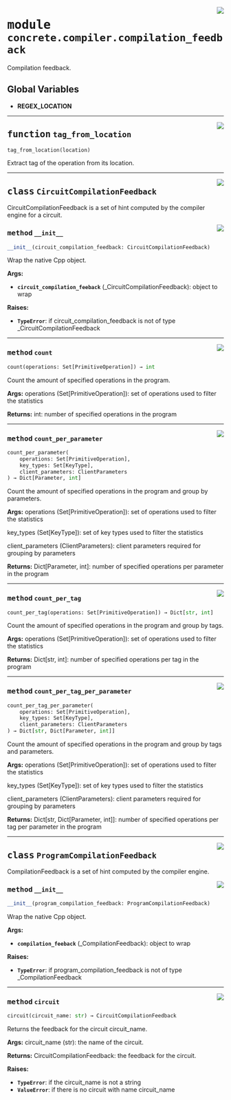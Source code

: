 <!-- markdownlint-disable -->

<a href="../../../compilers/concrete-compiler/compiler/lib/Bindings/Python/concrete/compiler/compilation_feedback.py#L0"><img align="right" style="float:right;" src="https://img.shields.io/badge/-source-cccccc?style=flat-square"></a>

# <kbd>module</kbd> `concrete.compiler.compilation_feedback`
Compilation feedback. 

**Global Variables**
---------------
- **REGEX_LOCATION**

---

<a href="../../../compilers/concrete-compiler/compiler/lib/Bindings/Python/concrete/compiler/compilation_feedback.py#L28"><img align="right" style="float:right;" src="https://img.shields.io/badge/-source-cccccc?style=flat-square"></a>

## <kbd>function</kbd> `tag_from_location`

```python
tag_from_location(location)
```

Extract tag of the operation from its location. 


---

<a href="../../../compilers/concrete-compiler/compiler/lib/Bindings/Python/concrete/compiler/compilation_feedback.py#L43"><img align="right" style="float:right;" src="https://img.shields.io/badge/-source-cccccc?style=flat-square"></a>

## <kbd>class</kbd> `CircuitCompilationFeedback`
CircuitCompilationFeedback is a set of hint computed by the compiler engine for a circuit. 

<a href="../../../compilers/concrete-compiler/compiler/lib/Bindings/Python/concrete/compiler/compilation_feedback.py#L46"><img align="right" style="float:right;" src="https://img.shields.io/badge/-source-cccccc?style=flat-square"></a>

### <kbd>method</kbd> `__init__`

```python
__init__(circuit_compilation_feedback: CircuitCompilationFeedback)
```

Wrap the native Cpp object. 



**Args:**
 
 - <b>`circuit_compilation_feeback`</b> (_CircuitCompilationFeedback):  object to wrap 



**Raises:**
 
 - <b>`TypeError`</b>:  if circuit_compilation_feedback is not of type _CircuitCompilationFeedback 




---

<a href="../../../compilers/concrete-compiler/compiler/lib/Bindings/Python/concrete/compiler/compilation_feedback.py#L74"><img align="right" style="float:right;" src="https://img.shields.io/badge/-source-cccccc?style=flat-square"></a>

### <kbd>method</kbd> `count`

```python
count(operations: Set[PrimitiveOperation]) → int
```

Count the amount of specified operations in the program. 



**Args:**
  operations (Set[PrimitiveOperation]):  set of operations used to filter the statistics 



**Returns:**
  int:  number of specified operations in the program 

---

<a href="../../../compilers/concrete-compiler/compiler/lib/Bindings/Python/concrete/compiler/compilation_feedback.py#L93"><img align="right" style="float:right;" src="https://img.shields.io/badge/-source-cccccc?style=flat-square"></a>

### <kbd>method</kbd> `count_per_parameter`

```python
count_per_parameter(
    operations: Set[PrimitiveOperation],
    key_types: Set[KeyType],
    client_parameters: ClientParameters
) → Dict[Parameter, int]
```

Count the amount of specified operations in the program and group by parameters. 



**Args:**
  operations (Set[PrimitiveOperation]):  set of operations used to filter the statistics 

 key_types (Set[KeyType]):  set of key types used to filter the statistics 

 client_parameters (ClientParameters):  client parameters required for grouping by parameters 



**Returns:**
  Dict[Parameter, int]:  number of specified operations per parameter in the program 

---

<a href="../../../compilers/concrete-compiler/compiler/lib/Bindings/Python/concrete/compiler/compilation_feedback.py#L134"><img align="right" style="float:right;" src="https://img.shields.io/badge/-source-cccccc?style=flat-square"></a>

### <kbd>method</kbd> `count_per_tag`

```python
count_per_tag(operations: Set[PrimitiveOperation]) → Dict[str, int]
```

Count the amount of specified operations in the program and group by tags. 



**Args:**
  operations (Set[PrimitiveOperation]):  set of operations used to filter the statistics 



**Returns:**
  Dict[str, int]:  number of specified operations per tag in the program 

---

<a href="../../../compilers/concrete-compiler/compiler/lib/Bindings/Python/concrete/compiler/compilation_feedback.py#L167"><img align="right" style="float:right;" src="https://img.shields.io/badge/-source-cccccc?style=flat-square"></a>

### <kbd>method</kbd> `count_per_tag_per_parameter`

```python
count_per_tag_per_parameter(
    operations: Set[PrimitiveOperation],
    key_types: Set[KeyType],
    client_parameters: ClientParameters
) → Dict[str, Dict[Parameter, int]]
```

Count the amount of specified operations in the program and group by tags and parameters. 



**Args:**
  operations (Set[PrimitiveOperation]):  set of operations used to filter the statistics 

 key_types (Set[KeyType]):  set of key types used to filter the statistics 

 client_parameters (ClientParameters):  client parameters required for grouping by parameters 



**Returns:**
  Dict[str, Dict[Parameter, int]]:  number of specified operations per tag per parameter in the program 


---

<a href="../../../compilers/concrete-compiler/compiler/lib/Bindings/Python/concrete/compiler/compilation_feedback.py#L220"><img align="right" style="float:right;" src="https://img.shields.io/badge/-source-cccccc?style=flat-square"></a>

## <kbd>class</kbd> `ProgramCompilationFeedback`
CompilationFeedback is a set of hint computed by the compiler engine. 

<a href="../../../compilers/concrete-compiler/compiler/lib/Bindings/Python/concrete/compiler/compilation_feedback.py#L223"><img align="right" style="float:right;" src="https://img.shields.io/badge/-source-cccccc?style=flat-square"></a>

### <kbd>method</kbd> `__init__`

```python
__init__(program_compilation_feedback: ProgramCompilationFeedback)
```

Wrap the native Cpp object. 



**Args:**
 
 - <b>`compilation_feeback`</b> (_CompilationFeedback):  object to wrap 



**Raises:**
 
 - <b>`TypeError`</b>:  if program_compilation_feedback is not of type _CompilationFeedback 




---

<a href="../../../compilers/concrete-compiler/compiler/lib/Bindings/Python/concrete/compiler/compilation_feedback.py#L257"><img align="right" style="float:right;" src="https://img.shields.io/badge/-source-cccccc?style=flat-square"></a>

### <kbd>method</kbd> `circuit`

```python
circuit(circuit_name: str) → CircuitCompilationFeedback
```

Returns the feedback for the circuit circuit_name. 



**Args:**
  circuit_name (str):  the name of the circuit. 



**Returns:**
  CircuitCompilationFeedback:  the feedback for the circuit. 



**Raises:**
 
 - <b>`TypeError`</b>:  if the circuit_name is not a string 
 - <b>`ValueError`</b>:  if there is no circuit with name circuit_name 


